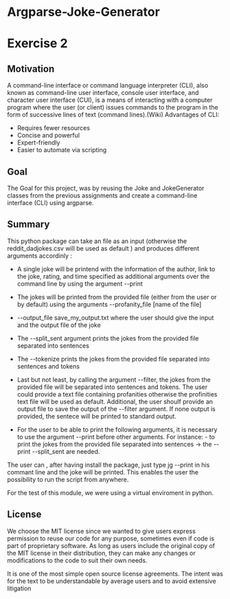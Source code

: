 # Argparse-Joke-Generator
# Exercise 2


## Motivation

A command-line interface or command language interpreter (CLI), also known as command-line user interface, console user interface, and character user interface (CUI), is a means of interacting with a computer program where the user (or client) issues commands to the program in the form of successive lines of text (command lines).(Wiki)
Advantages of CLI: 
 

- Requires fewer resources
- Concise and powerful
- Expert-friendly
- Easier to automate via scripting

## Goal

The Goal for this project, was by reusing the Joke and JokeGenerator classes from the previous assignments  and create a command-line interface (CLI) using argparse.


## Summary

This python package can take an file as an input (otherwise the reddit_dadjokes.csv will be used as default ) and produces different arguments accordinly :

- A single joke will be printend with the information of the author, link to the joke, rating, and time specified as additional arguments over the command line by using the argument --print
- The jokes will be printed from the provided file (either from the user or by default) using the arguments --profanity_file [name of the file] 
- --output_file save_my_output.txt where the user should give the input and the output file of the joke
- The --split_sent argument prints the jokes from the provided file separated into sentences
- The --tokenize prints the jokes from the provided file separated into sentences and tokens

- Last but not least, by calling the argument --filter, the jokes from the provided file will be separated into sentences and tokens. 
  The user could provide a text file containing profanities otherwise the profinities text file will be used as default. 
  Additional, the user shoulf provide an output file to save the output of the --filter argument. If none output is provided, the sentece will be
  printed to standard output.

- For the user to be able to print the following arguments, it is necessary to use the argument --print before other arguments.
    For instance:
        - to print the jokes from the provided file separated into sentences -> the --print --split_sent are needed.



The user can , after having install the package, just type jg --print in his commant line and the joke will be printed.
This enables the user the possibility to run the script from anywhere.


For the test of this module, we were using a virtual enviroment in python.


## License

We choose the MIT license since we wanted to give users express permission to reuse our code for any purpose, sometimes even if code is part of proprietary software. 
As long as users include the original copy of the MIT license in their distribution, they can make any changes or modifications to the code to suit their own needs.

It is one of the most simple open source license agreements. The intent was for the text to be understandable by average users and to avoid extensive litigation




